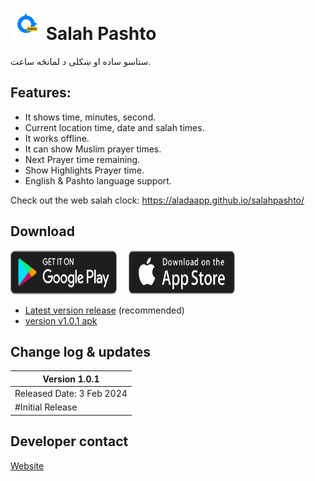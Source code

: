 # <img src="assets/logo.png" width="50" height="50"/> Salah Pashto
ستاسو ساده او ښکلی د لمانځه ساعت.

## Features:
- It shows time, minutes, second.
- Current location time, date and salah times.
- It works offline.
- It can show Muslim prayer times.
- Next Prayer time remaining.
- Show Highlights Prayer time.
- English & Pashto language support.

Check out the web salah clock:
https://aladaapp.github.io/salahpashto/

## Download
<a href="https://play.google.com/store/apps/details?id=com.freelancermustakin.salahpashto"><img alt="Get it on Google Play" 
	src="https://raw.githubusercontent.com/aladaapp/aladaapp/8a998377f81dc355319c3f8dd6ae3c7de6c71013/assets/svg/badge/badge_play_story_p001_202402.svg" width="170" height="70"></a>
 <a href="#"><img alt="Get it on App Store" 
	src="https://raw.githubusercontent.com/aladaapp/aladaapp/2768f4434ff098a5fddd982dcdb79c4e53d4f238/assets/svg/badge/badge_app_store_p001_202401.svg" style="padding-left:15px;" width="170" height="70"></a>

 * [Latest version release](https://github.com/aladaapp/salahpashto/raw/main/software-release/android-release/app-release%20v1.0.1.apk) (recommended)
* [version v1.0.1 apk](https://github.com/aladaapp/salahpashto/raw/main/software-release/android-release/app-release%20v1.0.1.apk)

## Change log & updates
| Version 1.0.1                          |
| ----------------------------- |
| Released Date: 3 Feb 2024                  |
| #Initial Release                  |

## Developer contact
[Website](https://freelancermustakin.github.io) <br>
